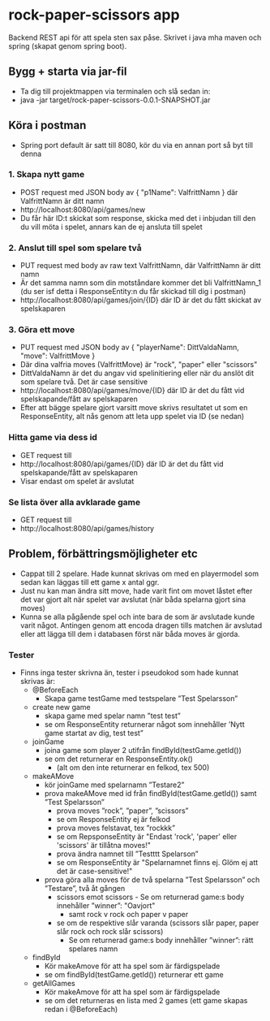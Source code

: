 # rock-paper-scissors app
Backend REST api för att spela sten sax påse. Skrivet i java mha maven och spring (skapat genom spring boot). 

## Bygg + starta via jar-fil
- Ta dig till projektmappen via terminalen och slå sedan in:
- java -jar target/rock-paper-scissors-0.0.1-SNAPSHOT.jar

## Köra i postman
- Spring port default är satt till 8080, kör du via en annan port så byt till denna 

### 1. Skapa nytt game
- POST request med JSON body av { "p1Name": ValfrittNamn } där ValfrittNamn är ditt namn
- http://localhost:8080/api/games/new 
- Du får här ID:t skickat som response, skicka med det i inbjudan till den du vill möta i spelet, annars kan de ej ansluta till spelet

### 2. Anslut till spel som spelare två
- PUT request med body av raw text ValfrittNamn, där ValfrittNamn är ditt namn
- Är det samma namn som din motståndare kommer det bli ValfrittNamn_1 (du ser isf detta i ResponseEntity:n du får skickad till dig i postman)
- http://localhost:8080/api/games/join/{ID} där ID är det du fått skickat av spelskaparen

### 3. Göra ett move
- PUT request med JSON body av { "playerName": DittValdaNamn, "move": ValfrittMove }
- Där dina valfria moves (ValfrittMove) är "rock", "paper" eller "scissors"
- DittValdaNamn är det du angav vid spelinitiering eller när du anslöt dit som spelare två. Det är case sensitive
- http://localhost:8080/api/games/move/{ID} där ID är det du fått vid spelskapande/fått av spelskaparen
- Efter att bägge spelare gjort varsitt move skrivs resultatet ut som en ResponseEntity, alt nås genom att leta upp spelet via ID (se nedan)

### Hitta game via dess id
- GET request till
- http://localhost:8080/api/games/{ID} där ID är det du fått vid spelskapande/fått av spelskaparen
- Visar endast om spelet är avslutat

### Se lista över alla avklarade game
- GET request till
- http://localhost:8080/api/games/history


## Problem, förbättringsmöjligheter etc
- Cappat till 2 spelare. Hade kunnat skrivas om med en playermodel som sedan kan läggas till ett game x antal ggr.
- Just nu kan man ändra sitt move, hade varit fint om movet låstet efter det var gjort alt när spelet var avslutat (när båda spelarna gjort sina moves)
- Kunna se alla pågående spel och inte bara de som är avslutade kunde varit något. Antingen genom att encoda dragen tills matchen är avslutad eller att lägga till dem i databasen först när båda moves är gjorda. 
### Tester
- Finns inga tester skrivna än, tester i pseudokod som hade kunnat skrivas är: 
    - @BeforeEach
        - Skapa game testGame med testspelare ”Test Spelarsson”
    - create new game 
        - skapa game med spelar namn ”test test”
        - se om ResponseEntity returnerar något som innehåller ’Nytt game startat av dig, test test”
    - joinGame
        - joina game som player 2 utifrån  findById(testGame.getId()) 
        - se om det returnerar en ResponseEntity.ok()
            - (alt om den inte returnerar en felkod, tex 500)
    - makeAMove
        - kör joinGame med spelarnamn ”Testare2”
        - prova makeAMove med id från  findById(testGame.getId()) samt ”Test Spelarsson”
            - prova moves ”rock”, ”paper”, ”scissors”
            - se om ResponseEntity ej är felkod 
            - prova moves felstavat, tex ”rockkk”
            - se om RepsponseEntity är "Endast 'rock', 'paper' eller 'scissors' är tillåtna moves!"
            - prova ändra namnet till ”Testttt Spelarson” 
            - se om ResponseEntity är "Spelarnamnet finns ej. Glöm ej att det är case-sensitive!"
        - prova göra alla moves för de två spelarna ”Test Spelarsson” och ”Testare”, två åt gången
            - scissors emot scissors - Se om returnerad game:s body innehåller ”winner”: "Oavjort"
                - samt rock v rock och paper v paper
            - se om de respektive slår varanda (scissors slår paper, paper slår rock och rock slår scissors)
                - Se om returnerad game:s body innehåller ”winner”: rätt spelares namn 
    - findById
        - Kör makeAmove för att ha spel som är färdigspelade
        - se om findById(testGame.getId()) returnerar ett game
    - getAllGames
        - Kör makeAmove för att ha spel som är färdigspelade
        - se om det returneras en lista med 2 games (ett game skapas redan i @BeforeEach)
